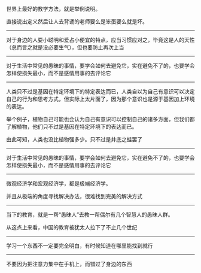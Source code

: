 世界上最好的教学方法，就是举例说明。

直接说出定义然后让人去背诵的老师要么是笨蛋要么就是坏。
___
对于身边的人耍小聪明和爱占小便宜的特点，应当习惯应对之，毕竟这是人的天性（总而言之就是没必要生气），但也要防止再次上当
___
对于生活中常见的愚昧的事情，要学会如何去避免它，实在避免不了的，也要学会怎样使损失最小，而不是感情用事的去评论它
___
人类只不过是基因在特定环境下的特定表达而已，人类自以为自己有意识可以决定自己的行为和思考方式，但实际上太片面了，因为那个意识也是源于基因加上环境的表达。

举个例子，植物自己可能也会认为自己有意识可以控制自己的诸多方面，但我们都了解植物，他们只不过是基因在特定环境下的表达而已。

由此可知，人类也没比植物强多少。只不过是井底之蛙罢了
___
对于生活中常见的愚昧的事情，要学会如何去避免它，实在避免不了的，也要学会怎样使损失最小，而不是感情用事的去评论它
___
微观经济学和宏观经济学，都是极端经济学。

并且从极端的角度寻找解决办法，很难找到完美的解决方式
___
当下的教育，就是一帮“愚昧人”去教一帮偶尔有几个智慧人的愚昧人群。

从这点上来看，中国的教育被犹太人拉下了不止几个世纪
___
学习一个东西不一定要完全明白，有时候知道在哪里能找到就行
___
不要因为把注意力集中在手机上，而错过了身边的东西